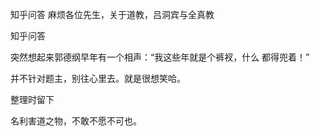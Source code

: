  
 知乎问答 麻烦各位先生，关于道教，吕洞宾与全真教 
 
 
 
 
 
 知乎问答 
 
 

 

 突然想起来郭德纲早年有一个相声：“我这些年就是个裤衩，什么 都得兜着！” 

 

 并不针对题主，别往心里去。就是很想笑哈。

 

 整理时留下 

 

 名利害道之物，不敢不愿不可也。 